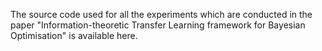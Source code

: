 The source code used for all the experiments which are conducted in the paper "Information-theoretic Transfer Learning framework for
Bayesian Optimisation" is available here.
